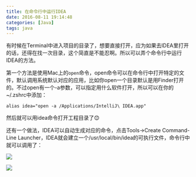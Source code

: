 ```yaml
---
title: 在命令行中运行IDEA
date: 2016-08-11 19:14:48
categories: [Java]
tags: java
---
```


有时候在Terminal中进入项目的目录了，想要直接打开，应为如果去IDEA里打开的话，还得在找一次目录，这个简直是不能忍啊。所以可以弄个命令行中运行IDEA的方法。

第一个方法是使用Mac上的`open`命令，open命令可以在命令行中打开特定的文件，默认调用系统默认对应的应用，比如你open一个目录默认是用Finder打开的。不过open有一个-a参数，可以指定用什么软件打开，所以可以在你的~/.zshrc中添加：

```
alias idea="open -a /Applications/IntelliJ\ IDEA.app"
```

然后就可以用idea命令打开工程目录了😊

还有一个做法，IDEA可以自动生成对应的命令，点击Tools->Create Command-Line Launcher，IDEA就会建立一个/usr/local/bin/idea的可执行文件，命令行中就可以调用了：

![](/img/java/idea-add-cmd.png)

![](/img/java/idea-add-cmd2.png.png)